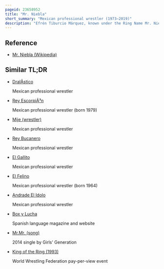 ```yaml
---
pageid: 23658952
title: "Mr. Niebla"
short_summary: "Mexican professional wrestler (1973–2019)"
description: "Efrén Tiburcio Márquez, known under the Ring Name Mr. Niebla was a mexican Luchador Enmascarado who worked for consejo mundial de lucha Libre. Niebla is spanish for Fog. His in-ring Style focused more on Comedy, which often included Pratfalls, dancing and mocking his Opponents during Matches."
---
```


## Reference

- [Mr. Niebla (Wikipedia)](https://en.wikipedia.org/?curid=23658952)

## Similar TL;DR

- [DralÃ­stico](/tldr/en/dralistico)

  Mexican professional wrestler

- [Rey EscorpiÃ³n](/tldr/en/rey-escorpion)

  Mexican professional wrestler (born 1979)

- [Mije (wrestler)](/tldr/en/mije-wrestler)

  Mexican professional wrestler

- [Rey Bucanero](/tldr/en/rey-bucanero)

  Mexican professional wrestler

- [El Gallito](/tldr/en/el-gallito)

  Mexican professional wrestler

- [El Felino](/tldr/en/el-felino)

  Mexican professional wrestler (born 1964)

- [Andrade El Idolo](/tldr/en/andrade-el-idolo)

  Mexican professional wrestler

- [Box y Lucha](/tldr/en/box-y-lucha)

  Spanish language magazine and website

- [Mr.Mr. (song)](/tldr/en/mrmr-song)

  2014 single by Girls' Generation

- [King of the Ring (1993)](/tldr/en/king-of-the-ring-1993)

  World Wrestling Federation pay-per-view event
